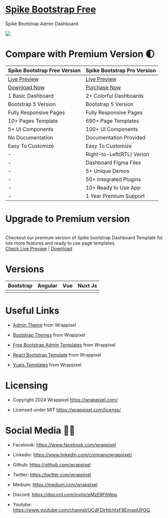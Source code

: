 
# <a href="https://demos.wrappixel.com/free-admin-templates/bootstrap/spike-bootstrap-free/src/html/index.html">Spike Bootstrap Free</a>
Spike Bootstrap Admin Dashboard

<!-- Main image of Template -->
<a target="_blank" href="https://www.wrappixel.com/templates/spike-free-bootstrap-admin/">
  <img src="https://www.wrappixel.com/wp-content/uploads/edd/2024/05/spike-free-bootstrap-5-admin-wpn.jpg" />
</a>


# Compare with Premium Version 🌓

<table>
<thead>
<tr>
<th>Spike Bootstrap Free Version</th>
<th>Spike Bootstrap Pro Version</th>
</tr>
</thead>
<tbody>
<tr>
  <td>
    <a href="https://demos.wrappixel.com/free-admin-templates/bootstrap/spike-bootstrap-free/src/html/index.html">Live Preview</a>
  </td>
  <td>
  <a href="https://bootstrapdemos.wrappixel.com/spike/dist/main/index.html">Live Preview</a>
  </td>
</tr>
<tr>
  <td>
    <a href="https://www.wrappixel.com/templates/spike-free-bootstrap-admin/">Download Now</a>
  </td>
  <td>
    <a href="https://www.wrappixel.com/templates/spike-bootstrap-admin-dashboard/?ref=33">Purchase Now</a>
  </td>
</tr>
<tr>
  <td>
  1 Basic Dashboard
  </td>
  <td>
  2+ Colorful Dashboards
  </td>
</tr>
<tr>
  <td>
  Bootstrap 5 Version
  </td>
  <td>
  Bootstrap 5 Version
  </td>
</tr>
<tr>
  <td>
  Fully Responsive Pages
  </td>
  <td>
  Fully Responsive Pages
  </td>
</tr>
<tr>
  <td>
  10+ Pages Template
  </td>
  <td>
  690+ Page Templates
  </td>
</tr>
<tr>
  <td>
  5+ UI Components
  </td>
  <td>
  100+ UI Components
  </td>
</tr>
<tr>
  <td>
  No Documentation
  </td>
  <td>
  Documentation Provided
  </td>
</tr>
<tr>
  <td>
  Easy To Customize
  </td>
  <td>
  Easy To Customize
  </td>
</tr>
<tr>
  <td>
  -
  </td>
  <td>
  Right-to-Left(RTL) Verion
  </td>
</tr>
  <tr>
  <td>
  -
  </td>
  <td>
  Dashboard Figma Files
  </td>
</tr>
<tr>
  <td>
  -
  </td>
  <td>
  5+ Unique Demos
  </td>
</tr>
<tr>
  <td>
  -
  </td>
  <td>
  50+ Integrated Plugins
  </td>
</tr>
<tr>
  <td>
  -
  </td>
  <td>
  10+ Ready to Use App
  </td>
</tr>
<tr>
  <td>
  -
  </td>
  <td>
  1 Year Premium Support
  </td>
</tr>
</tbody>
</table>

# Upgrade to Premium version

<a target="_blank" href="https://www.wrappixel.com/templates/spike-bootstrap-admin-dashboard/?ref=33">
  <img src="https://www.wrappixel.com/wp-content/uploads/edd/2024/05/spike-bootstrap-wpn.jpg" alt="">
</a>
<p>
  Checkout our premium version of Spike bootstrap Dashboard Template for lots more features and ready to use page templates.<br>
  <a href="https://bootstrapdemos.wrappixel.com/spike/dist/main/index.html">Check Live Preview</a> | <a href="https://www.wrappixel.com/templates/spike-bootstrap-admin-dashboard/?ref=33">Download</a>
</p>

<!-- Versions of Template -->
# Versions
<table>
<thead>
<tr>
<th>Bootstrap</th>
<th>Angular</th>
<th>Vue</th>
<th>Nuxt Js</th>
</tr>
</thead>
<tbody>
<tr>
<td>
  <a href="https://www.wrappixel.com/templates/spike-bootstrap-admin-dashboard/?ref=33" width="150px">
    <img src="https://www.wrappixel.com/wp-content/uploads/edd/2024/05/spike-bootstrap-wpn.jpg" alt="" style="max-width:150px;">
  </a>
</td>
<td>
  <a href="https://www.wrappixel.com/templates/spike-angular-admin-template/" rel="nofollow" width="150px">
    <img src="https://www.wrappixel.com/wp-content/uploads/edd/2023/10/spike-angular-material-admin-dashboard-ws.jpg" alt="" style="max-width:150px;">
  </a>
</td>
<td>
  <a href="https://www.wrappixel.com/templates/spike-vuejs-admin-dashboard/" rel="nofollow" width="150px">
    <img src="https://www.wrappixel.com/wp-content/uploads/edd/2023/09/spike-vuejs-admin-dashboard-prev-img.jpg" alt="" style="max-width:150px;">
  </a>
</td>
<td>
  <a href="https://www.wrappixel.com/templates/spike-nuxtjs-admin-template/" rel="nofollow" width="150px">
    <img src="https://www.wrappixel.com/wp-content/uploads/edd/2023/09/spike-nuxtjs-admin-dashboard-prev-img.jpg" alt="" style="max-width:150px;">
  </a>
</td>
</td>
  
</tr>
</tbody>
</table>





<!-- Useful Links of Template -->
# Useful Links
- <p><a href="https://www.wrappixel.com/">Admin Theme</a> from Wrappixel</p>
- <p><a href="https://www.wrappixel.com/templates/materialpro/">Bootstrap Themes</a> from Wrappixel</p>
- <p><a href="https://www.wrappixel.com/templates/materialpro-lite/">Free Bootstrap Admin Templates</a> from Wrappixel</p>
- <p><a href="https://www.wrappixel.com/templates/materialpro-react-redux-admin/">React Bootstrap Template</a> from Wrappixel</p>
- <p><a href="https://www.wrappixel.com/templates/materialpro-vuetify-admin/">Vuejs Templates</a> from Wrappixel</p>


<!-- Licensing of Template -->
# Licensing
- <p>Copyright 2024 Wrappixel <a href="https://www.wrappixel.com/">https://wrappixel.com/</a></p>
- <p>Licensed under MIT <a href="https://www.wrappixel.com/license/">https://wrappixel.com/license/</a></p>


<!-- Social Media of Adminmart -->
# Social Media 👭🏼
- <p>Facebook: <a href="https://www.facebook.com/wrappixel">https://www.facebook.com/wrappixel</a></p>
- <p>Linkedin: <a href="https://www.linkedin.com/company/wrappixel/">https://www.linkedin.com/company/wrappixel/</a></p>
- <p>Github: <a href="https://github.com/wrappixel">https://github.com/wrappixel</a></p>
- <p>Twitter: <a href="https://twitter.com/wrappixel">https://twitter.com/wrappixel</a></p>
- <p>Medium: <a href="https://medium.com/wrappixel">https://medium.com/wrappixel</a></p>
- <p>Discord: <a href="https://discord.com/invite/eMzE8F6Wqs">https://discord.com/invite/eMzE8F6Wqs</a></p>
- <p>Youtube: <a href="https://www.youtube.com/channel/UCdFDlrhIchtxF8EmxejUPGQ">https://www.youtube.com/channel/UCdFDlrhIchtxF8EmxejUPGQ</a></p>


